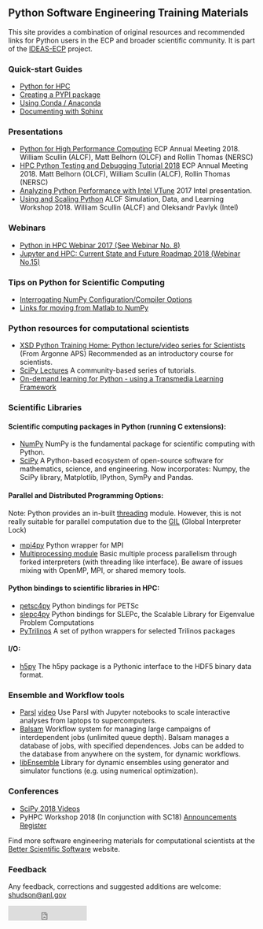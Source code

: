 ## Python Software Engineering Training Materials

This site provides a combination of original resources and recommended links for Python users in
the ECP and broader scientific community. It is part of the [IDEAS-ECP](https://ideas-productivity.org/ideas-ecp) project.

### Quick-start Guides
 - [Python for HPC](tutorials/python.whatis.md)
 - [Creating a PYPI package](tutorials/python.pypi-packaging.md)
 - [Using Conda / Anaconda](tutorials/python.conda.md)
 - [Documenting with Sphinx](tutorials/python.doc-sphinx.md)

### Presentations
 - [Python for High Performance Computing](https://github.com/wscullin/ecp_python_tutorial/blob/master/slides/ECP_Python_Tutorial_2018.pdf) ECP Annual Meeting 2018. William Scullin (ALCF), Matt Belhorn (OLCF) and Rollin Thomas (NERSC)
 - [HPC Python Testing and Debugging Tutorial 2018](https://github.com/wscullin/ecp_python_tutorial/blob/master/slides/debugging_slides.pdf) ECP Annual Meeting 2018. Matt Belhorn (OLCF), William Scullin (ALCF), Rollin Thomas (NERSC) 
 - [Analyzing Python Performance with Intel VTune](https://www.alcf.anl.gov/files/Tullos-Analyzing_Python_Performance.pdf) 2017 Intel presentation.
 - [Using and Scaling Python](https://www.alcf.anl.gov/files/Scullin-Pavlyk%20_SDL2018_Python.pdf) ALCF Simulation, Data, and Learning Workshop 2018. William Scullin (ALCF) and Oleksandr Pavlyk (Intel)

### Webinars
 - [Python in HPC Webinar 2017 (See Webinar No. 8)](https://ideas-productivity.org/events/hpc-best-practices-webinars) 
 - [Jupyter and HPC: Current State and Future Roadmap 2018 (Webinar No.15)](https://ideas-productivity.org/events/hpc-best-practices-webinars) 

### Tips on Python for Scientific Computing
 - [Interrogating NumPy Configuration/Compiler Options](tutorials/interrogating_numpy.md)
 - [Links for moving from Matlab to NumPy](tutorials/matlab-numpy-conversion.md)
 
### Python resources for computational scientists
 - [XSD Python Training Home: Python lecture/video series for Scientists](https://confluence.aps.anl.gov/display/XSDPT/XSD+Python+Training+Home) (From Argonne APS) Recommended as an introductory course for scientists.
 - [SciPy Lectures](http://www.scipy-lectures.org/) A community-based series of tutorials.
 - [On-demand learning for Python - using a Transmedia Learning Framework](https://bssw.io/resources/transmedia-learning-frameworks-tlf)

 
### Scientific Libraries

#### Scientific computing packages in Python (running C extensions):
 - [NumPy](http://www.numpy.org/) NumPy is the fundamental package for scientific computing with Python.
 - [SciPy](https://www.scipy.org/) A Python-based ecosystem of open-source software for mathematics, science, and engineering. Now incorporates: Numpy, the SciPy library, Matplotlib, IPython, SymPy and Pandas.
 
#### Parallel and Distributed Programming Options:
 
 Note: Python provides an in-built [threading](https://docs.python.org/3/library/threading.html) module. However, this is not really suitable for parallel computation due to the [GIL](https://wiki.python.org/moin/GlobalInterpreterLock) (Global Interpreter Lock)
 
 - [mpi4py](https://mpi4py.readthedocs.io/en/stable/) Python wrapper for MPI
 - [Multiprocessing module](https://docs.python.org/3/library/multiprocessing.html) Basic multiple process parallelism through forked interpreters (with threading like interface). Be aware of issues mixing with OpenMP, MPI, or shared memory tools.


#### Python bindings to scientific libraries in HPC:
 - [petsc4py](https://bitbucket.org/petsc/petsc4py) Python bindings for PETSc
 - [slepc4py](https://bitbucket.org/slepc/slepc4py) Python bindings for SLEPc, the Scalable Library for Eigenvalue Problem Computations
 - [PyTrilinos](https://trilinos.org/packages/pytrilinos/) A set of python wrappers for selected Trilinos packages

#### I/O:
 - [h5py](https://www.h5py.org/) The h5py package is a Pythonic interface to the HDF5 binary data format.
 

### Ensemble and Workflow tools
 
 - [Parsl](http://parsl-project.org) [video](https://www.youtube.com/watch?v=tHTt0Pyb4_M) Use Parsl with Jupyter notebooks to scale interactive analyses from laptops to supercomputers.
 - [Balsam](https://www.alcf.anl.gov/balsam) Workflow system for managing large campaigns of interdependent jobs (unlimited queue depth). Balsam manages a database of jobs, with specified dependences. Jobs can be added to the database from anywhere on the system, for dynamic workflows.
 - [libEnsemble](https://libensemble.readthedocs.io) Library for dynamic ensembles using generator and simulator functions (e.g. using numerical optimization).


### Conferences
 - [SciPy 2018 Videos](https://www.youtube.com/playlist?list=PLYx7XA2nY5Gd-tNhm79CNMe_qvi35PgUR)
 - PyHPC Workshop 2018 (In conjunction with SC18) [Announcements](https://twitter.com/pythonhpc?lang=en) [Register](https://www.dlr.de/sc/desktopdefault.aspx/tabid-12954/22625_read-52397/)
 
Find more software engineering materials for computational scientists at the [Better Scientific Software](https://bssw.io/) website.

### Feedback

Any feedback, corrections and suggested additions are welcome: shudson@anl.gov

<iframe src="https://ghbtns.com/github-btn.html?user=shuds13&repo=python-tutorials&type=star&count=false&size=large" frameborder="0" scrolling="0" width="160px" height="30px"></iframe>
